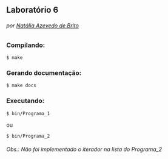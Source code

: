 ## Laboratório 6
###### por [Natália Azevedo de Brito](https://github.com/bnatalha)

### Compilando:

`$ make`

### Gerando documentação:

`$ make docs`

### Executando:

`$ bin/Programa_1`

ou

`$ bin/Programa_2`
###### Obs.: Não foi implementado o iterador na lista do Programa_2